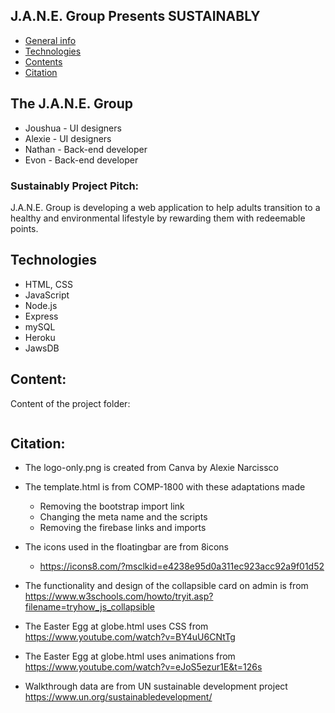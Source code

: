 ## J.A.N.E. Group Presents SUSTAINABLY

* [General info](#general-info)
* [Technologies](#technologies)
* [Contents](#content)
* [Citation](#citation)

## The J.A.N.E. Group
* Joushua - UI designers
* Alexie - UI designers
* Nathan - Back-end developer
* Evon - Back-end developer

### Sustainably Project Pitch:
J.A.N.E. Group is developing a web application to help adults transition to a healthy and environmental lifestyle by rewarding them with redeemable points.

## Technologies
* HTML, CSS
* JavaScript
* Node.js
* Express
* mySQL
* Heroku
* JawsDB
	
## Content:
Content of the project folder:

```

```

## Citation:
* The logo-only.png is created from Canva by Alexie Narcissco
* The template.html is from COMP-1800 with these adaptations made 
    * Removing the bootstrap import link
    * Changing the meta name and the scripts
    * Removing the firebase links and imports
    
* The icons used in the floatingbar are from 8icons
    * https://icons8.com/?msclkid=e4238e95d0a311ec923acc92a9f01d52
* The functionality and design of the collapsible card on admin is from https://www.w3schools.com/howto/tryit.asp?filename=tryhow_js_collapsible

* The Easter Egg at globe.html uses CSS from https://www.youtube.com/watch?v=BY4uU6CNtTg
* The Easter Egg at globe.html uses animations from https://www.youtube.com/watch?v=eJoS5ezur1E&t=126s

* Walkthrough data are from UN sustainable development project https://www.un.org/sustainabledevelopment/
